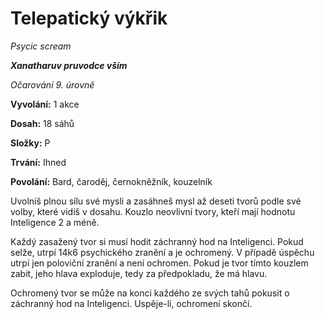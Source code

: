 # Telepatický výkřik

*Psycic scream*

***Xanatharuv pruvodce vším***

 *Očarování 9. úrovně* 
 

**Vyvolání:** 1 akce

**Dosah:** 18 sáhů

**Složky:** P

**Trvání:** Ihned

**Povolání:** Bard, čaroděj, černokněžník, kouzelník
 
Uvolníš plnou sílu své mysli a zasáhneš mysl až deseti tvorů podle své volby, které vidíš v dosahu. Kouzlo neovlivní tvory, kteří mají hodnotu Inteligence 2 a méně.

Každý zasažený tvor si musí hodit záchranný hod na Inteligenci. Pokud selže, utrpí 14k6 psychického zranění a je ochromený. V případě úspěchu utrpí jen poloviční zranění a není ochromen. Pokud je tvor tímto kouzlem zabit, jeho hlava exploduje, tedy za předpokladu, že má hlavu.

Ochromený tvor se může na konci každého ze svých tahů pokusit o záchranný hod na Inteligenci. Uspěje-li, ochromení skončí.